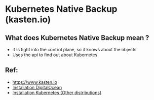 # Kubernetes Native Backup (kasten.io) 

## What does Kubernetes Native Backup mean ? 

  * It is tight into the control plane, so it knows about the objects 
  * Uses the api to find out about Kubernetes 

## Ref: 

  * https://www.kasten.io 
  * [Installation DigitalOcean](https://docs.kasten.io/install/digitalocean/digitalocean.html)
  * [Installation Kubernetes (Other distributions)](https://docs.kasten.io/install/other/other.html#prerequisites)

